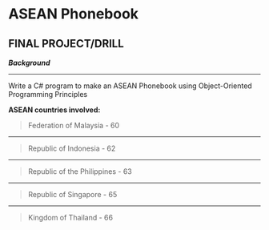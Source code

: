 # ASEAN Phonebook
## FINAL PROJECT/DRILL

***Background***
** **
Write a C# program to make an ASEAN Phonebook using Object-Oriented Programming Principles

**ASEAN countries involved:**
> Federation of Malaysia - 60
** **
> Republic of Indonesia - 62
** **
> Republic of the Philippines - 63
** **
> Republic of Singapore - 65
** **
> Kingdom of Thailand - 66
